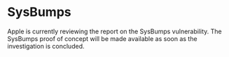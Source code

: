 # SysBumps

Apple is currently reviewing the report on the SysBumps vulnerability.
The SysBumps proof of concept will be made available as soon as the investigation is concluded.
